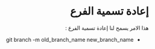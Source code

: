 
# <div dir="rtl">إعادة تسمية الفرع</div>

  <div  dir="rtl">
هذا الامر يسمح لنا إعادة تسمية الفرع :</div>

<div  dir="rtl">
<ul>
<li>git branch -m old_branch_name new_branch_name</li>
</ul>
 </div>

  